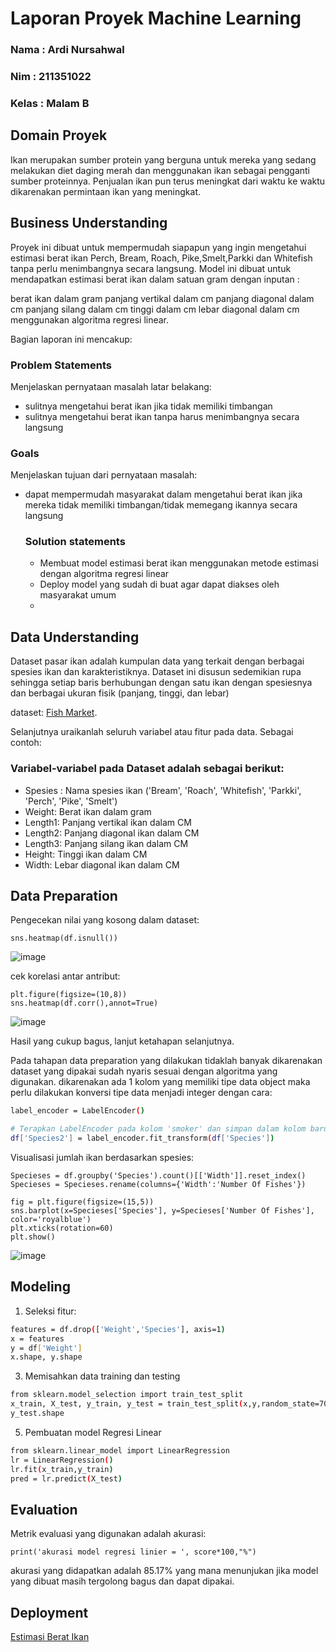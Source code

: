 # Laporan Proyek Machine Learning
### Nama : Ardi Nursahwal
### Nim : 211351022
### Kelas : Malam B

## Domain Proyek

Ikan merupakan sumber protein yang berguna untuk mereka yang sedang melakukan diet daging merah dan menggunakan ikan sebagai pengganti sumber proteinnya. Penjualan ikan pun terus meningkat dari waktu ke waktu dikarenakan permintaan ikan yang meningkat.

## Business Understanding

Proyek ini dibuat untuk mempermudah siapapun yang ingin mengetahui estimasi berat ikan Perch, Bream, Roach, Pike,Smelt,Parkki dan Whitefish tanpa perlu menimbangnya secara langsung. Model ini dibuat untuk mendapatkan estimasi berat ikan dalam satuan gram dengan inputan :

berat ikan dalam gram
panjang vertikal dalam cm
panjang diagonal dalam cm
panjang silang dalam cm
tinggi dalam cm
lebar diagonal dalam cm
menggunakan algoritma regresi linear.

Bagian laporan ini mencakup:

### Problem Statements

Menjelaskan pernyataan masalah latar belakang:
- sulitnya mengetahui berat ikan jika tidak memiliki timbangan
- sulitnya mengetahui berat ikan tanpa harus menimbangnya secara langsung

### Goals

Menjelaskan tujuan dari pernyataan masalah:
- dapat mempermudah masyarakat dalam mengetahui berat ikan jika mereka tidak memiliki timbangan/tidak memegang ikannya secara langsung 

    ### Solution statements
    - Membuat model estimasi berat ikan menggunakan metode estimasi dengan algoritma regresi linear
    - Deploy model yang sudah di buat agar dapat diakses oleh masyarakat umum
    - 
## Data Understanding
Dataset pasar ikan adalah kumpulan data yang terkait dengan berbagai spesies ikan dan karakteristiknya. Dataset ini disusun sedemikian rupa sehingga setiap baris berhubungan dengan satu ikan dengan spesiesnya dan berbagai ukuran fisik (panjang, tinggi, dan lebar)

dataset: [Fish Market](https://www.kaggle.com/datasets/vipullrathod/fish-market).

Selanjutnya uraikanlah seluruh variabel atau fitur pada data. Sebagai contoh:  

### Variabel-variabel pada Dataset adalah sebagai berikut:
- Spesies : Nama spesies ikan ('Bream', 'Roach', 'Whitefish', 'Parkki', 'Perch', 'Pike', 'Smelt')
- Weight: Berat ikan dalam gram
- Length1: Panjang vertikal ikan dalam CM
- Length2: Panjang diagonal ikan dalam CM
- Length3: Panjang silang ikan dalam CM
- Height: Tinggi ikan dalam CM
- Width: Lebar diagonal ikan dalam CM

## Data Preparation
Pengecekan nilai yang kosong dalam dataset:
```
sns.heatmap(df.isnull())
```

![image](https://github.com/ardinursahwal/estimasi-berat-ikan/assets/148542995/4839e542-fd6b-4eb4-9b8b-0aa8e0178a92)

cek korelasi antar antribut:
```
plt.figure(figsize=(10,8))
sns.heatmap(df.corr(),annot=True)
```
![image](https://github.com/ardinursahwal/estimasi-berat-ikan/assets/148542995/4a92cd55-61c0-443d-98db-b96be4cb0e38)

Hasil yang cukup bagus, lanjut ketahapan selanjutnya.

Pada tahapan data preparation yang dilakukan tidaklah banyak dikarenakan dataset yang dipakai sudah nyaris sesuai dengan algoritma yang digunakan. dikarenakan ada 1 kolom yang memiliki tipe data object maka perlu dilakukan konversi tipe data menjadi integer dengan cara:
```bash
label_encoder = LabelEncoder()

# Terapkan LabelEncoder pada kolom 'smoker' dan simpan dalam kolom baru 'smoker2'
df['Species2'] = label_encoder.fit_transform(df['Species'])
```
Visualisasi jumlah ikan berdasarkan spesies:
```
Specieses = df.groupby('Species').count()[['Width']].reset_index()
Specieses = Specieses.rename(columns={'Width':'Number Of Fishes'})
```
```
fig = plt.figure(figsize=(15,5))
sns.barplot(x=Specieses['Species'], y=Specieses['Number Of Fishes'], color='royalblue')
plt.xticks(rotation=60)
plt.show()
```
![image](https://github.com/ardinursahwal/estimasi-berat-ikan/assets/148542995/4ad144f5-b691-4397-ac8f-9dbcdbd65e5b)

## Modeling
1. Seleksi fitur:
```bash
features = df.drop(['Weight','Species'], axis=1)
x = features
y = df['Weight']
x.shape, y.shape
```
3. Memisahkan data training dan testing
```bash
from sklearn.model_selection import train_test_split
x_train, X_test, y_train, y_test = train_test_split(x,y,random_state=70)
y_test.shape
```
5. Pembuatan model Regresi Linear
```bash
from sklearn.linear_model import LinearRegression
lr = LinearRegression()
lr.fit(x_train,y_train)
pred = lr.predict(X_test)
```


## Evaluation
Metrik evaluasi yang digunakan adalah akurasi:
```bashscore = lr.score(X_test, y_test)
print('akurasi model regresi linier = ', score*100,"%")
```
akurasi yang didapatkan adalah 85.17% yang mana menunjukan jika model yang dibuat masih tergolong bagus dan dapat dipakai.

## Deployment
[Estimasi Berat Ikan](https://tugas-uts-ardi.streamlit.app/)

